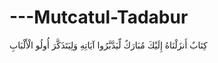 # ---Mutcatul-Tadabur
كِتَابٌ أَنزَلْنَاهُ إِلَيْكَ مُبَارَكٌ لِّيَدَّبَّرُوا آيَاتِهِ وَلِيَتَذَكَّرَ أُولُو الْأَلْبَابِ
